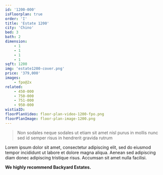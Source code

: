 ```yaml
---
id: '1200-000'
isFloorplan: true
order: 'I'
title: 'Estate 1200'
city: 'Chino'
bed: 3
bath: 2
dimension:
    - 1
    - 1
    - 1
    - 1
sqft: 1200
img: 'estate1200-cover.png'
price: '379,000'
images:
    - fpo@2x
related:
    - 450-000
    - 750-000
    - 751-000
    - 950-000
wistiaID:
floorPlanVideo: floor-plan-video-1200-fpo.png
floorPlanImage: floor-plan-image-1200.png
---
```


> Non sodales neque sodales ut etiam sit amet nisl purus in mollis nunc sed id semper risus in hendrerit gravida rutrum

Lorem ipsum dolor sit amet, consectetur adipiscing elit, sed do eiusmod tempor incididunt ut labore et dolore magna aliqua. Aenean sed adipiscing diam donec adipiscing tristique risus. Accumsan sit amet nulla facilisi.

**We highly recommend Backyard Estates.**
